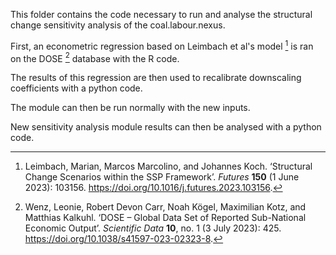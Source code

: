 This folder contains the code necessary to run and analyse the structural change sensitivity analysis of the coal.labour.nexus.

First, an econometric regression based on Leimbach et al's model [^1] is ran on the DOSE [^2] database with the R code.

The results of this regression are then used to recalibrate downscaling coefficients with a python code.

The module can then be run normally with the new inputs. 

New sensitivity analysis module results can then be analysed with a python code.

[^1]: Leimbach, Marian, Marcos Marcolino, and Johannes Koch. ‘Structural Change Scenarios within the SSP Framework’. *Futures* **150** (1 June 2023): 103156. https://doi.org/10.1016/j.futures.2023.103156.
[^2]: Wenz, Leonie, Robert Devon Carr, Noah Kögel, Maximilian Kotz, and Matthias Kalkuhl. ‘DOSE – Global Data Set of Reported Sub-National Economic Output’. *Scientific Data* **10**, no. 1 (3 July 2023): 425. https://doi.org/10.1038/s41597-023-02323-8.
